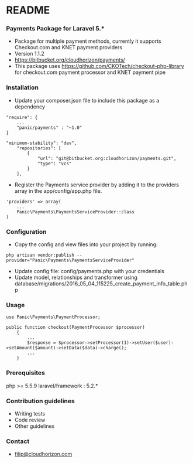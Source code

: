 # README #


### Payments Package for Laravel 5.* ###

* Package for multiple payment methods, currently it supports Checkout.com and KNET payment providers
* Version 1.1.2
* https://bitbucket.org/cloudhorizon/payments/
* This package uses https://github.com/CKOTech/checkout-php-library for checkout.com payment processor and KNET payment pipe

### Installation ###

* Update your composer.json file to include this package as a dependency 
```
"require": {
    ...
    "panic/payments" : "~1.0"
}

"minimum-stability": "dev",
    "repositories": [
        {
            "url": "git@bitbucket.org:cloudhorizon/payments.git",
            "type": "vcs"
        }
    ],
```
* Register the Payments service provider by adding it to the providers array in the app/config/app.php file.

```
'providers' => array(
    ...
    Panic\Payments\PaymentsServiceProvider::class
)

```

### Configuration ###

* Copy the config and view files into your project by running:

```
php artisan vendor:publish --provider="Panic\Payments\PaymentsServiceProvider"
```
* Update config file: config/payments.php with your credentials
* Update model, relationships and transformer using database/migrations/2016_05_04_115225_create_payment_info_table.php

### Usage ###

```
use Panic\Payments\PaymentProcessor;

public function checkout(PaymentProcessor $processor)
    {
        ...
        $response = $processor->setProcessor(1)->setUser($user)->setAmount($amount)->setData($data)->charge();
        ...
    }
```

### Prerequisites ###

php >= 5.5.9
laravel/framework : 5.2.*

### Contribution guidelines ###

* Writing tests
* Code review
* Other guidelines

### Contact ###

* filip@cloudhorizon.com